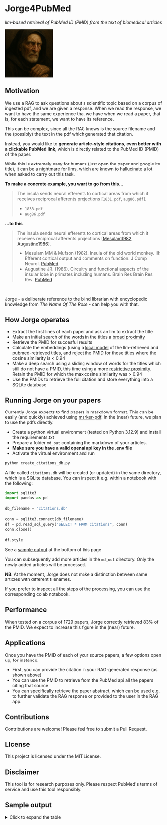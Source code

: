 # Jorge4PubMed
_llm-based retrieval of PubMed ID (PMID) from the text of biomedical articles_

![](imgs/jorge.png)

## Motivation
We use a RAG to ask questions about a scientific topic based on a corpus of ingested pdf, and we are given a response. When we read the response, we want to have the same experience that we have when we read a paper, that is, for each statement, we want to have its reference.

This can be complex, since all the RAG knows is the source filename and the (possibly) the text in the pdf which generated that citation.

Instead, you would like to **generate article-style citations, even better with a clickable PubMed link**, which is directly related to the PubMed ID (PMID) of the paper.

While this is extremely easy for humans (just open the paper and google its title), it can be a nightmare for llms, which are known to hallucinate a lot when asked to carry out this task.

**To make a concrete example, you want to go from this...**


> The insula sends neural efferents to cortical areas from which it receives reciprocal afferents projections [`1831.pdf`, `aug86.pdf`].
>
> - `1838.pdf`
> - `aug86.pdf`

**...to this**
> The insula sends neural efferents to cortical areas from which it receives reciprocal afferents projections [[Mesulam1982](https://pubmed.ncbi.nlm.nih.gov/7174907/), [Augustine1986](https://pubmed.ncbi.nlm.nih.gov/8957561/)].
>
> - Mesulam MM & Mufson (1982). Insula of the old world monkey. III: Efferent cortical output and comments on function. J Comp Neurol. [PubMed](https://pubmed.ncbi.nlm.nih.gov/7174907/)
> - Augustine JR. (1986). Circuitry and functional aspects of the insular lobe in primates including humans. Brain Res Brain Res Rev. [PubMed](https://pubmed.ncbi.nlm.nih.gov/8957561/)

<br>

Jorge - a deliberate reference to the blind librarian with encyclopedic knowledge from _The Name Of The Rose_ - can help you with that.


## How Jorge operates
- Extract the first lines of each paper and ask an llm to extract the title
- Make an initial search of the words in the titles a [broad proximity](https://www.ncbi.nlm.nih.gov/books/NBK25499/)
- Retrieve the PMID for succesful results
- Calculate the embeddings (using a [local model](https://huggingface.co/sentence-transformers/all-MiniLM-L6-v2) of the llm-retrieved and pubmed-retrieved titles, and reject the PMID for those titles where the cosine similarity is < 0.94
- Make a deep search using a sliding window of words for the titles which still do not have a PMID, this time using a more [restrictive proximity](https://stackoverflow.com/questions/77412057/searching-entrez-based-on-paper-title). Retain the PMID for which the max cosine similarity was > 0.94
- Use the PMIDs to retrieve the full citation and store everything into a SQLite database


## Running Jorge on your papers
Currently Jorge expects to find papers in markdown format. This can be easily (and quickly) achieved using [marker-pdf](https://github.com/VikParuchuri/marker?tab=readme-ov-file). In the (near) future, we plan to use the pdfs directly.

- Create a python virtual environment (tested on Python 3.12.9) and install the requirements.txt
- Prepare a folder `md_out` containing the markdown of your articles.
- **Make sure you have a valid openai api key in the .env file**
- Activate the virtual environment and run 

```bash
python create_citations_db.py
```


A file called `citations.db` will be created (or updated) in the same directory, which is a SQLite database. You can inspect it e.g. within a notebook with the following:

```python
import sqlite3
import pandas as pd

db_filename = "citations.db"

conn = sqlite3.connect(db_filename)
df = pd.read_sql_query("SELECT * FROM citations", conn)
conn.close()

df.style
```


See a [sample output](##sample-output) at the bottom of this page

You can subsequently add more articles in the `md_out` directory. Only the newly added articles will be processed.

**NB**: At the moment, Jorge does not make a distinction between same articles with different filenames.

If you prefer to inspect all the steps of the processing, you can use the corresponding colab notebook.


## Performance
When tested on a corpus of 1729 papers, Jorge correctly retrieved 83% of the PMID. We expect to increase this figure in the (near) future.

## Applications
Once you have the PMID of each of your source papers, a few options open up, for instance:
- First, you can provide the citation in your RAG-generated response (as shown above)
- You can use the PMID to retrieve from the PubMed api all the papers citing that source
- You can specifically retrieve the paper abstract, which can be used e.g. to further validate the RAG response or provided to the user in the RAG app.

## Contributions
Contributions are welcome! Please feel free to submit a Pull Request.

## License 
This project is licensed under the MIT License.

## Disclaimer
This tool is for research purposes only. Please respect PubMed's terms of service and use this tool responsibly.


## Sample output

<details>
<summary>Click to expand the table</summary>

| ID | title                                                                                                                                                                                                                                                |  PMID   | filename                                | full_citation                                                                                                                                                                                                       | weblink                                | Pubmed_title                                                                                                                                                                              |
|----|:-----------------------------------------------------------------------------------------------------------------------------------------------------------------------------------------------------------------------------------------------------|--------:|:--------------------------------------|:-------------------------------------------------------------------------------------------------------------------------------------------------------------------------------------------------------------------|:-------------------------------------|:------------------------------------------------------------------------------------------------------------------------------------------------------------------------------------------|
|  0 | RISC Assembly Defects in the Drosophila RNAi Mutant Armitage                                                                                                                                                                                         | 15035985| 1009Tomari2004.md                     | Tomari (2004). _RISC assembly defects in the Drosophila RNAi mutant armitage._ Cell                                                                                                                               | https://pubmed.ncbi.nlm.nih.gov/15035985 | RISC assembly defects in the Drosophila RNAi mutant armitage.                                                                                                                             |
|  1 | Regulation of Constitutive GPR3 Signaling and Surface Localization by GRK2 and b-arrestin-2 Overexpression in HEK293 Cells                                                                                                                           | 23826079| 11Lowther2013.md                      | Lowther (2013). _Regulation of Constitutive GPR3 Signaling and Surface Localization by GRK2 and β-arrestin-2 Overexpression in HEK293 Cells._ PloS one                                                          | https://pubmed.ncbi.nlm.nih.gov/23826079 | Regulation of Constitutive GPR3 Signaling and Surface Localization by GRK2 and β-arrestin-2 Overexpression in HEK293 Cells.                                                                  |
|  2 | A Role for Calcium Release-Activated Current CRAC in Cholinergic Modulation of Electrical Activity in Pancreatic 3-Cells                                                                                                                             |  7647236| 3953Bertram1995.md                    | Bertram (1995). _A role for calcium release-activated current (CRAC) in cholinergic modulation of electrical activity in pancreatic beta-cells._ Biophysical journal                                              | https://pubmed.ncbi.nlm.nih.gov/7647236  | A role for calcium release-activated current (CRAC) in cholinergic modulation of electrical activity in pancreatic beta-cells.                                                              |
|  3 | News and Views                                                                                                                                                                                                                                       |         | 114c.md                               |                                                                                                                                                                                                                     |                                       | Annals in Action: Your Newest Source for News, Views, and Reviews in Plastic Surgery.                                                                                                       |
|  4 | Crucial Role of Type 1, but Not Type 3, Inositol 1,4,5-Trisphosphate (IP3) Receptors in IP3-Induced Ca2 Release, Capacitative Ca2 Entry, and Proliferation of A7r5 Vascular Smooth Muscle Cells                                                      | 11157673| 1020.md                               | Wang (2001). _Crucial role of type 1, but not type 3, inositol 1,4,5-trisphosphate (IP(3)) receptors in IP(3)-induced Ca(2+) release, capacitative Ca(2+) entry, and proliferation of A7r5 vascular smooth muscle cells._ Circulation research | https://pubmed.ncbi.nlm.nih.gov/11157673 | Crucial role of type 1, but not type 3, inositol 1,4,5-trisphosphate (IP(3)) receptors in IP(3)-induced Ca(2+) release, capacitative Ca(2+) entry, and proliferation of A7r5 vascular smooth muscle cells.                                            |
|  5 | Spreading silence with Sid                                                                                                                                                                                                                           | 14759251| 1011van_Roessel2004.md                | van Roessel (2004). _Spreading silence with Sid._ Genome biology                                                                                                                                                  | https://pubmed.ncbi.nlm.nih.gov/14759251 | Spreading silence with Sid.                                                                                                                                                                                                                             |
|  6 | The functional universe of membrane contact sites                                                                                                                                                                                                    | 31732717| Prinz2019The_functional_universe_of_membrane.md | Prinz (2020). _The functional universe of membrane contact sites._ Nature reviews. Molecular cell biology                                                                                                         | https://pubmed.ncbi.nlm.nih.gov/31732717 | The functional universe of membrane contact sites.                                                                                                                                          |
|  7 | Cytoplasmic Ca2+ oscillations evoked by receptor stimulation, G-protein activation, internal application of inositol trisphosphate or Ca2+: simultaneous microfluorimetry and Ca2+ dependent Cl- current recording in single pancreatic acinar cells |  1690123| 8.md                                  | Osipchuk (1990). _Cytoplasmic Ca2+ oscillations evoked by receptor stimulation, G-protein activation, internal application of inositol trisphosphate or Ca2+: simultaneous microfluorimetry and Ca2+ dependent Cl- current recording in single pancreatic acinar cells._ The EMBO journal | https://pubmed.ncbi.nlm.nih.gov/1690123  | Cytoplasmic Ca2+ oscillations evoked by receptor stimulation, G-protein activation, internal application of inositol trisphosphate or Ca2+: simultaneous microfluorimetry and Ca2+ dependent Cl- current recording in single pancreatic acinar cells. |
|  8 | Therapeutic silencing of an endogenous gene by systemic administration of modified siRNAs                                                                                                                                                            | 15538359| 1003Soutschek2004.md                  | Soutschek (2004). _Therapeutic silencing of an endogenous gene by systemic administration of modified siRNAs._ Nature                                                                                                | https://pubmed.ncbi.nlm.nih.gov/15538359 | Therapeutic silencing of an endogenous gene by systemic administration of modified siRNAs.                                                                                                  |
|  9 | Animal virus replication and RNAi-mediated antiviral silencing in Caenorhabditis elegans                                                                                                                                                             | 16107851| 1000Lu2005.md                         | Lu (2005). _Animal virus replication and RNAi-mediated antiviral silencing in Caenorhabditis elegans._ Nature                                                                                                     | https://pubmed.ncbi.nlm.nih.gov/16107851 | Animal virus replication and RNAi-mediated antiviral silencing in Caenorhabditis elegans.                                                                                                   |
| 10 | The Drosophila light-activated conductance is composed of the two channels TRP and TRPL                                                                                                                                                              |  8646774| 3944Hofmann1999.md                    | Niemeyer (1996). _The Drosophila light-activated conductance is composed of the two channels TRP and TRPL._ Cell                                                                                                    | https://pubmed.ncbi.nlm.nih.gov/8646774  | The Drosophila light-activated conductance is composed of the two channels TRP and TRPL.                                                                                                    |
| 11 | Zinc pyrithione induces ERK- and PKC-dependent necrosis distinct from TPEN-induced apoptosis in prostate cancer cells                                                                                                                                | 22027089| 47Carraway2012.md                     | Carraway (2012). _Zinc pyrithione induces ERK- and PKC-dependent necrosis distinct from TPEN-induced apoptosis in prostate cancer cells._ Biochimica et biophysica acta                                               | https://pubmed.ncbi.nlm.nih.gov/22027089 | Zinc pyrithione induces ERK- and PKC-dependent necrosis distinct from TPEN-induced apoptosis in prostate cancer cells.                                                                       |
| 12 | Junctate is a Ca2+-sensing structural component of Orai1 and stromal interaction molecule 1 (STIM1)                                                                                                                                                  | 22586105| 118Srikanth2012.md                    | Srikanth (2012). _Junctate is a Ca2+-sensing structural component of Orai1 and stromal interaction molecule 1 (STIM1)._ Proceedings of the National Academy of Sciences of the United States of America                | https://pubmed.ncbi.nlm.nih.gov/22586105 | Junctate is a Ca2+-sensing structural component of Orai1 and stromal interaction molecule 1 (STIM1).                                                                                          |
| 13 | Molecular Cloning and Characterization of a Channel-like Transporter Mediating Intestinal Calcium Absorption                                                                                                                                         | 10428857| 1022.md                               | Peng (1999). _Molecular cloning and characterization of a channel-like transporter mediating intestinal calcium absorption._ The Journal of biological chemistry                                                  | https://pubmed.ncbi.nlm.nih.gov/10428857 | Molecular cloning and characterization of a channel-like transporter mediating intestinal calcium absorption.                                                                               |

</details>